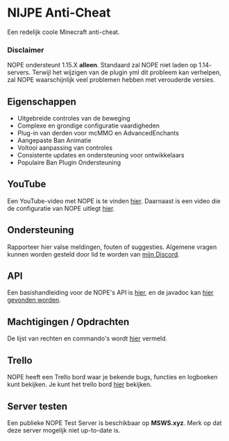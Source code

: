 # NIJPE Anti-Cheat
Een redelijk coole Minecraft anti-cheat.

### Disclaimer
NOPE ondersteunt 1.15.X **alleen**. Standaard zal NOPE niet laden op 1.14- servers. Terwijl het wijzigen van de plugin yml dit probleem kan verhelpen, zal NOPE waarschijnlijk veel problemen hebben met verouderde versies.

## Eigenschappen
* Uitgebreide controles van de beweging
* Complexe en grondige configuratie vaardigheden
* Plug-in van derden voor mcMMO en AdvancedEnchants
* Aangepaste Ban Animatie
* Voltooi aanpassing van controles
* Consistente updates en ondersteuning voor ontwikkelaars
* Populaire Ban Plugin Ondersteuning

## YouTube
Een YouTube-video met NOPE is te vinden [hier](https://www.youtube.com/watch?v=QNumBz-Phwg). Daarnaast is een video die de configuratie van NOPE uitlegt [hier](https://www.youtube.com/watch?v=XVuXKsJEAkQ).

## Ondersteuning
Rapporteer hier valse meldingen, fouten of suggesties. Algemene vragen kunnen worden gesteld door lid te worden van [mijn Discord](https://nope.msws.xyz/discord).

## API
Een basishandleiding voor de NOPE's API is [hier](https://github.com/MSWS/NOPE/wiki/API), en de javadoc kan [hier gevonden worden](http://docs.msws.xyz).

## Machtigingen / Opdrachten
De lijst van rechten en commando's wordt [hier](https://github.com/MSWS/NOPE/wiki/Permissions) vermeld.

## Trello
NOPE heeft een Trello bord waar je bekende bugs, functies en logboeken kunt bekijken. Je kunt het trello bord [hier](https://nope.msws.xyz/trello) bekijken.

## Server testen
Een publieke NOPE Test Server is beschikbaar op **MSWS.xyz**. Merk op dat deze server mogelijk niet up-to-date is.